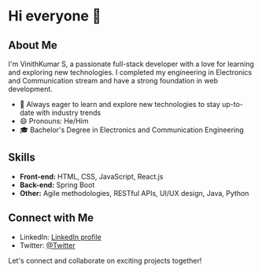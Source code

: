 # Hi everyone 👋

## About Me

I'm VinithKumar S, a passionate full-stack developer with a love for learning and exploring new technologies. I completed my engineering in Electronics and Communication stream and have a strong foundation in web development.

- 🌱 Always eager to learn and explore new technologies to stay up-to-date with industry trends
- 😄 Pronouns: He/Him
- 🎓 Bachelor's Degree in Electronics and Communication Engineering

## Skills

- **Front-end:** HTML, CSS, JavaScript, React.js
- **Back-end:** Spring Boot
- **Other:** Agile methodologies, RESTful APIs, UI/UX design, Java, Python


## Connect with Me

- LinkedIn: [LinkedIn profile](www.linkedin.com/in/vinithkumar27)
- Twitter: [@Twitter](https://twitter.com/Vinithkumar27?t=T4jXHuqzMUWdAPr627vmvw&s=09)

Let's connect and collaborate on exciting projects together!
